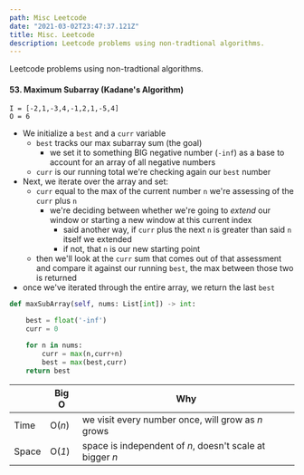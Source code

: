 ```yaml
---
path: Misc Leetcode
date: "2021-03-02T23:47:37.121Z"
title: Misc. Leetcode
description: Leetcode problems using non-tradtional algorithms.
---
```


Leetcode problems using non-tradtional algorithms.

#### 53. Maximum Subarray (Kadane's Algorithm)

`I = [-2,1,-3,4,-1,2,1,-5,4]`<br/>
`O = 6`<br/>

- We initialize a `best` and a `curr` variable
  - `best` tracks our max subarray sum (the goal)
    - we set it to something BIG negative number (`-inf`) as a base to account for an array of all negative numbers
  - `curr` is our running total we're checking again our `best` number
- Next, we iterate over the array and set:
  - `curr` equal to the max of the current number `n` we're assessing of the `curr` plus `n`
    - we're deciding between whether we're going to _extend_ our window or starting a new window at this current index
      - said another way, if `curr` plus the next `n` is greater than said `n` itself we extended
      - if not, that `n` is our new starting point
  - then we'll look at the `curr` sum that comes out of that assessment and compare it against our running `best`, the max between those two is returned
- once we've iterated through the entire array, we return the last `best`

```python
def maxSubArray(self, nums: List[int]) -> int:

    best = float('-inf')
    curr = 0

    for n in nums:
        curr = max(n,curr+n)
        best = max(best,curr)
    return best
```

|       | Big O         | Why                                                                    |
| ----- | ------------- | ---------------------------------------------------------------------- |
| Time  | O(<em>n</em>) | we visit every number once, will grow as <em>n</em> grows              |
| Space | O(<em>1</em>) | space is independent of <em>n</em>, doesn't scale at bigger <em>n</em> |
